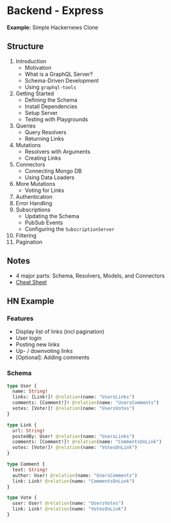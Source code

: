 # Backend - Express

**Example:** Simple Hackernews Clone

## Structure

1. Introduction
    - Motivation
    - What is a GraphQL Server?
    - Schema-Driven Development
    - Using `graphql-tools`
2. Getting Started
    - Defining the Schema
    - Install Dependencies
    - Setup Server
    - Testing with Playgrounds
3. Queries 
    - Query Resolvers
    - Returning Links
4. Mutations
    - Resolvers with Arguments
    - Creating Links
5. Connectors
    - Connecting Mongo DB
    - Using Data Loaders
6. More Mutations
    - Voting for Links
7. Authentication
8. Error Handling
9. Subscriptions
    - Updating the Schema
    - PubSub Events
    - Configuring the `SubscriptionServer`
10. Filtering
11. Pagination

## Notes

- 4 major parts: Schema, Resolvers, Models, and Connectors
- [Cheat Sheet](https://raw.githubusercontent.com/sogko/graphql-shorthand-notation-cheat-sheet/master/graphql-shorthand-notation-cheat-sheet.png)


## HN Example

### Features

- Display list of links (incl pagination)
- User login
- Posting new links
- Up- / downvoting links
- [Optional]: Adding comments


### Schema

```graphql
type User {
  name: String!
  links: [Link!]! @relation(name: "UsersLinks")
  comments: [Comment!]! @relation(name: "UsersComments")
  votes: [Vote!]! @relation(name: "UsersVotes")
}

type Link { 
  url: String!
  postedBy: User! @relation(name: "UsersLinks")
  comments: [Comment!]! @relation(name: "CommentsOnLink")
  votes: [Vote!]! @relation(name: "VotesOnLink")
}

type Comment {
  text: String!
  author: User! @relation(name: "UsersComments")
  link: Link! @relation(name: "CommentsOnLink")
}

type Vote {
  user: User! @relation(name: "UsersVotes")
  link: Link! @relation(name: "VotesOnLink")
}
```
